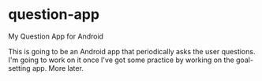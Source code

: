 # question-app
My Question App for Android

This is going to be an Android app that periodically asks the user questions. I'm going to work on it once I've got some practice by working on the goal-setting app. More later.
